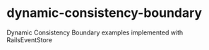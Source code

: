 # dynamic-consistency-boundary
Dynamic Consistency Boundary examples implemented with RailsEventStore
